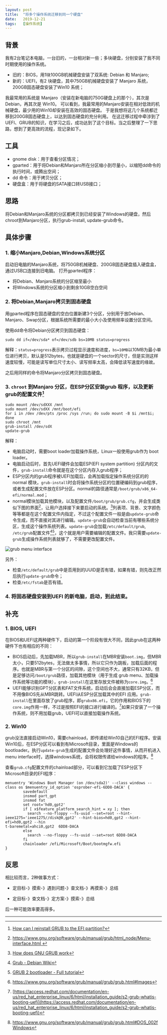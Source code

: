 ```yaml
---
layout: post
title:  "将多个操作系统迁移到同一个硬盘"
date:   2019-12-21
tags:   [操作系统]
---
```


## 背景
我有2台笔记本电脑，一台旧的，一台相对新一些；多块硬盘，分别安装了我不同时期使用的操作系统。
- 旧的：BIOS，用1块100GB机械硬盘安装了双系统: Debian 和 Manjaro;
- 新的：UEFI，有2 块硬盘，其中750GB机械硬盘安装了 Manjaro 系统，200GB固态硬盘安装了Win10 系统；

我最常用的系统是 Manjaro（安装在新电脑的750G硬盘上的那个），其次是Debian，再其次是 Win10。
可以看到，我最常用的Manjaro安装在相对低效的机械硬盘，最少用的Win10却安装在高效的固态硬盘。
于是我想将这几个系统都迁移到200GB固态硬盘上，以达到固态硬盘的充分利用。
在这迁移过程中牵涉到了UEFI、GRUB的知识，在学习之后，成功达到了这个目标。当之后整理了一下思路，想到了更高效的流程，现记录如下。

## 工具
- gnome disk：用于查看分区情况；
- gparted：用于将Debian和Manjaro所在分区缩小到尽量小，以缩短dd命令的执行时间，或腾出空间；
- dd 命令：用于拷贝分区；
- 硬盘盒：用于将硬盘的SATA接口转USB接口；

## 思路
将Debian和Manjaro系统的分区都拷贝到已经安装了Windows的硬盘，然后chroot到Manjaro分区，执行grub-install, update-grub命令。

## 具体步骤

### 1. 缩小Manjaro,Debian,Windows系统分区
启动旧电脑的Manjaro系统，将750GB机械硬盘、200GB固态硬盘插入硬盘盒，通过USB口连接到旧电脑。
打开gparted程序：
- 将Debian、Manjaro系统的分区缩至最小
- 将Windows系统的分区缩小到剩余10GB空白空间

### 2. 将Debian,Manjaro拷贝到固态硬盘
用gparted程序在固态硬盘的空白位置新建3个分区，分别用于放Debian、Manjaro、Swap分区，根据系统所需要的最小大小及使用频率设置分区空间。


使用dd命令将Debian分区拷贝到固态硬盘：
```
sudo dd if=/dev/sda* of=/dev/sdb bs=10MB status=progress
```
解释：`status=progress`表示拷贝过程显示速度和进度，`bs=10MB`以10MB为最小单位进行拷贝，默认是512bytes，也就是硬盘的一个sector的尺寸，但是实测这样速度较慢，可能是读写单位尺寸太小、读写频率太高，会降低读写速度的缘故。

之后用同样的命令将Manjaro分区拷贝到固态硬盘。

### 3. `chroot` 到Manjaro 分区，在ESP分区安装grub 程序，以及更新grub的配置文件[^1]
```
sudo mount /dev/sdXXX /mnt
sudo mount /dev/sdXX /mnt/boot/efi
for i in /dev /dev/pts /proc /sys /run; do sudo mount -B $i /mnt$i; done
sudo chroot /mnt
grub-install /dev/sdX
update-grub 
```
解释：
- 电脑启动时，需要boot loader加载操作系统，Linux一般使用grub作为 boot loader。
- 电脑启动后时，首先UEFI硬件会加载ESP(EFI system partition) 分区内的文件，`grub-install`命令就是在这个分区内存入grub程序；
- ESP分区内的grub程序被UEFI加载后，会再加载指定操作系统分区的的normal 模块，`grub-install`时会将操作系统分区的位置硬编码到grub程序，或者生成配置文件放在ESP分区。normal的路径通常是`/boot/grub/x86_64-efi/normal.mod`；
- normal模块加载其他模块，以及配置文件`/boot/grub/grub.cfg`，并会生成类似下图的界面[^3]，让用户选择接下来要启动的系统。[^2]列表项、背景、文字颜色等等都是在这个配置文件内指定，不过这个配置文件一般是由`update-grub`命令生成，而不直接对其进行编辑。`update-grub`会自动检查当前有哪些系统分区，生成这个操作系统列表。`update-grub`会加载`/etc/default/grub`, `/etc/grub`配置文件[^4][^5]，这个就是用户需要编辑的配置文件。我只需要`update-grub`生成操作系统列表就够了，不需要更改配置文件。

![grub menu interface](https://forum.manjaro.org/uploads/default/optimized/3X/0/e/0e33a9622f1b71643577695f4836e5ebdefcb1fc_2_668x500.png)

另外：
- 检查`/etc/default/grub`中是否用到的UUID是否有错，如果有错，则先改正然后执行`update-grub`命令；
- 检查`/etc/fstab`是否有错。

### 4. 将固态硬盘安装到UEFI 的新电脑，启动，到此结束。


## 补充
### 1. BIOS, UEFI
在BIOS和UEFI这两种硬件下，启动的第一个阶段有很大不同，因此grub在这两种硬件下也有相应的不同：
- BIOS启动后，先加载MBR，所以`grub-install`在MBR安装`boot.img`，但MBR太小，只要512bytes，无法做太多事情，所以它只作为跳板，加载后面的程序。也就是MBR与第一个分区的间隙，这个空间也不大，通常只有32KB，但是足够访问`/boot/grub`路径，加载其他模块（用于生成 grub menu、加载操作系统等功能的模块），`grub-install`在这里存放文件被称为`core.img`。[^6]
- UEFI能够识别GPT分区表和FAT文件系统，启动后会会直接加载ESP分区，而不用像BIOS先从MBR跳转。UEFI从ESP分区加载其中的EFI 应用。`grub-install`在里面存放了grub程序，即`grubx86.efi`，它的作用和BIOS下的`core.img`作用一样，不过是按照EFI的接口进行编译的。[^7]如果只安装了一个操作系统，则不用加载grub，UEFI可以直接加载操作系统。

### 2. Win10
grub没法直接启动Win10，需要chainload，即传递给Win10自己的EFI程序。安装Win10后，在ESP分区可以看到有Microsoft目录，里面是Windows的bootloader。执行`update-grub`生成的配置文件会处理好这件事情，从而开机进入menu interface时，选择windows系统，会将权限传递给windows的程序。[^8]

查看`grub.cfg`配置文件的chainload部分，可以看到它加载了ESP分区下Microsoft目录的EFI程序：
```
menuentry 'Windows Boot Manager (on /dev/sda2)' --class windows --class os $menuentry_id_option 'osprober-efi-6DD8-DACA' {
        savedefault
        insmod part_gpt
        insmod fat
        set root='hd0,gpt2'
        if [ x$feature_platform_search_hint = xy ]; then
          search --no-floppy --fs-uuid --set=root --hint-ieee1275='ieee1275//disk@0,gpt2' --hint-bios=hd0,gpt2 --hint-efi=hd0,gpt2 --hin
t-baremetal=ahci0,gpt2  6DD8-DACA
        else
          search --no-floppy --fs-uuid --set=root 6DD8-DACA
        fi
        chainloader /efi/Microsoft/Boot/bootmgfw.efi
}
```

## 反思

相比较而言，2种做事方式：

- 定目标-》摸索-》遇到问题-》查文档-》再摸索-》总结

- 定目标-》查文档-》定方案-》摸索-》总结

后一种可能效率要高得多。

---

[^1]: [How can I reinstall GRUB to the EFI partition?](https://askubuntu.com/a/831241/798614)

[^2]: [How does GNU GRUB work](https://0xax.github.io/grub/)

[^3]: [https://www.gnu.org/software/grub/manual/grub/html_node/Menu-interface.html ](https://www.gnu.org/software/grub/manual/grub/html_node/Menu-interface.html)

[^4]: [Grub - Debian Wiki](https://wiki.debian.org/Grub)

[^5]: [GRUB 2 bootloader - Full tutorial](https://www.dedoimedo.com/computers/grub-2.html)

[^6]: https://www.gnu.org/software/grub/manual/grub/grub.html#Images

[^7]: [https://access.redhat.com/documentation/en-us/red_hat_enterprise_linux/6/html/installation_guide/s2-grub-whatis-booting-uefi](https://access.redhat.com/documentation/en-us/red_hat_enterprise_linux/6/html/installation_guide/s2-grub-whatis-booting-uefi)

[^8]: https://www.gnu.org/software/grub/manual/grub/grub.html#DOS_002fWindows
